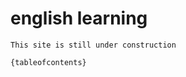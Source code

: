 # english learning
 
```{warning}
This site is still under construction
```
 

 
```{tableofcontents}```

